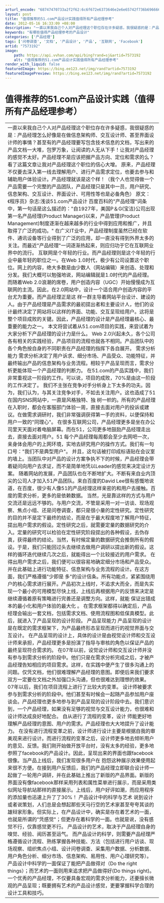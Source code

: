 ```yaml
---
arturl_encode: "68747470733a2f2f62:6c6f672e6373646e2e6e65742f736b6966666c6f7665626c75:652f61727469636c652f64657461696c732f37353733313932"
layout: post
title: "值得推荐的51.com产品设计实践值得所有产品经理参考"
date: 2012-05-16 16:33:09 +08:00
description: "一直以来我自己个人对产品经理这个职位存在许多疑惑，我很疑惑的是：产品经理怎么好像是在做信息架构师、交"
keywords: "有哪些值得产品经理参考的产品设计"
categories: ['产品经理']
tags: ['问卷调查', '文档', '产品设计', '产品', '互联网', 'Facebook']
artid: "7573192"
image:
    path: https://api.vvhan.com/api/bing?rand=sj&artid=7573192
    alt: "值得推荐的51.com产品设计实践值得所有产品经理参考"
render_with_liquid: false
featuredImage: https://bing.ee123.net/img/rand?artid=7573192
featuredImagePreview: https://bing.ee123.net/img/rand?artid=7573192
---
```


# 值得推荐的51.com产品设计实践（值得所有产品经理参考）

|  |
| --- |
| 一直以来我自己个人对产品经理这个职位存在许多疑惑，我很疑惑的是：产品经理怎么好像是在做信息架构师、交互设计师、甚至界面设计师的事情？甚至有的产品经理要写包含技术信息的文档，写出来的产品文档一大堆，包罗万象，让阅读的人无从下手！让我对产品经理的感觉不太好。产品经理不是应该把握产品方向、定位和需求的么？看了这篇文章让我对产品经理这个职位的信心大增。     原来，产品经理不仅要去深入第一线去理解用户、进行产品需求定位，也要去参与和辅助用户体验设计。产品经理就该是这个样！（我个人也觉得做一个产品需要一个完整的产品团队，产品经理只是其中一员，用户研究、信息架构、交互设计、界面设计、可用性等也是必备角色）      原文：《程序员》杂志:浅谈51.com产品设计     百度百科的"产品经理"词条中，第一句话是这么描述的："自1927年，美国P＆G(宝洁)公司出现第一名产品经理(Product Manager)以来，产品管理(Product Management)制度逐渐在越来越多的行业中得到应用和推广，并且取得了广泛的成功。"     在广义IT业中，产品经理制度虽然已经在软件、通讯设备等行业得到了广泛的应用，却一直没有得到外界太多的关注。而最近"产品经理"一词逐渐热起来，则应归功于它在互联网业界中的流行。     互联网是个年轻的行业。而产品经理则是这个年轻的行业中最年轻的职位之一。在Web 1.0时代，极少有公司设置这个职位。网上的内容，绝大多数是由少数人（网站编辑）来创造、处理和分发。我们大概可以勉强地说，网站编辑就是1.0时代的产品经理。     而随着Web 2.0浪潮的席卷，用户创造内容（UGC）开始慢慢成为互联网的主流。因此，在2.0网站中，设计一个适合用户创造内容的平台尤为重要。而产品经理正是这 样一群主导着网站平台设计、建设的人。由于产品经理是产品需求的最初提出者和主要设计人，他们的设计最终决定了网站将以这样的界面、功能、交互呈现给用户。这将是整个项目成败的关键。因此，产品经理的设计是产品经理最核心、最重要的能力之一。     本文将尝试着从51.com项目的实践，来尝试着为大家分析下产品经理的设计力是什么。     Web 2.0兴起未久，各个公司各有相关的实践经验，产品项目的流程也就各不相同。产品团队中的各个角色按自身的不同职责在产品经理的指挥下各自展开。         需求分析能力     需求分析决定了用户诉求、细分市场、产品受众、功能特征，并最终输出产品的信息架构与业务流程。相较于产品呈现而言，需求分析更能体现一个产品经理的判断力。     在51.com的产品实践中，我们非常重视这一阶段的工作。可以说，项目的成败，70%是由这一阶段的工作决定了。     我们不主张在竞争对手分析身上下太多的功夫。因为，我们认为，与其关注竞争对手，不如去关注用户。这也造成了51在国内SNS网站中，一直是风格独特、独 树一帜的。所有的产品经理在入职时，都会在客服部门体验一周，直接去面对用户的投诉或建议。在做需求调研时，我们非常强调获得第一手的资料，以便保持和用户一致的"同理心"。  在很多互联网公司，产品经理更多是坐在办公司里天天面对着电脑屏幕。而在51，公司更多地鼓励产品经理走出去，直接去面对用户。51 每个产品经理每周都会至少去网吧一次，亲身体会用户的上网环境，实地去研究用户的操作方式。我们有一句口号："我们不是典型用户"。 并且，这句话被打印成标语贴在会议室的墙上。当团队中对产品的设计方案争执不下的时候，产品经理会带着疑问向用户去求证，而不是简单地凭以Leader的感觉来决定设计方案。     随着网站的发展，产品团队也在不断地扩大。不断有来自业内顶尖的公司人才加入51产品团队。来自百度的David Lee很有感慨地说道，在百度，很少有人像51的产品经理这样亲密的和用户去接触。百度的需求分析，更多的是依赖数据。     当然，光是靠这样的方式与用户交流还是远远不够的。与用户交流，不管是采用一对一访谈、现场观察、焦点小组、还是问卷调查，都只是很小量的定性研究。定性研究的目的并不是定下最终的结论，而是在于最大程度地了解用户特征，提出用户需求的假设。定性研究之后，就需要定量的数据研究的介入。定量的研究可以检验在定性研究阶段提出的各种假设，去伪存真，获得最终的结论。当然，有时候定量的数据研究会推倒所有的假设。于是，我们只能回过头去继续去做用户调研以提出新的假设。这样的循环迭代继续几次之后，就能得出一个比较接近的用户需求。     在得出用户需求之后，我们便可以很容易地确定细分市场和产品受众。并在此基础上进行功能特征、信息架构与业务流程的设计。在这方面，我们严格遵循"少即是 多"的设计信条。所有功能点，紧紧围绕用户的核心需求进行展开。产品初次上线时，不追求大而全，而是先实现一个最小的可用模型尽快上线，上线后再根据用户的反馈来决定是继续遵循着原有策略进行完善还是调整方向。这样，就能  保证出错成本的最小化和用户体验的最大化 。     在需求框架都得以确定后，产品经理会输出一套文档，包括需求文档、使用流程图和低保真模型。此后，就进入了产品呈现的设计阶段。         产品呈现能力     产品呈现的设计是在既定的需求框架下，为产品最终形态呈现而进行的视觉界面与交互设计。     在产品呈现的设计上，具体的设计是由视觉设计师和交互设计师来承担，产品经理更多是扮演了指导与审核的角色以保证产品的最终呈现符合需求的。     在07年以前，设觉设计师和交互设计师并没有参与到需求分析的阶段中。他们只是在需求分析完成之后，才被产品经理告知相应的项目需求。这样，在实践中便产生了很多沟通上的问题。仅凭文档，他们很难理解产品经理的意图。即使后来我们要求双方一定要在文档之外加强口头沟通，但也很难达到理想的效果。     07年以后，我们在项目流程上进行了比较大的变革。  设计师被要求参与到需求分析的阶段中。他们甚至有时候会一起随产品参加用户座谈会。产品经理也更多地参与到产品呈现的设计阶段中去。我们意识到，一个产品经理，如果没有足够的视觉与交互设计能力，也很难和设计师达成良好地配合。 自从进行了流程的变革，设计 师能更好地理解产品经理的意图、用户的需求。产品经理也大大地提升了设计能力。     在没有进行流程变革之前，设计师进行设计主要是根据自我的审美观来进行设计。而进行流程的变革之后，设计师更多地去倾听用户的意见、反馈。我们刚开始做开放平台时，没有太多的经验，更多地参照了facebook的产品设计。因此，呈现出来的界面也跟facebook很像。当产品上线后，我们发现很多用户在 抱怨这种展示效果使用起来很不方便。在接到用户反馈后，我们的产品经理立即联合设计师一起做了一轮用户调研，并在此基础上推出了新版的产品界面。新版的界面没有像facebook那样采用列表和属性菜单进行展示，而是采用类似网址导航站那样的直接展示。上线后，用户好评如潮，而应用程序的添加量也迅速上升了了30%！         产品设计中的科学与艺术     说到设计或者说策划，人们总是会想起那些天马行空的艺术家甚至夸夸其谈的雄辩家形象。但实际上，在产品设计中，确实是存在着艺术的一面，也就是所谓的"凭感觉"；但更存在着科学的一面。也就是说，没有感觉不行，仅靠感觉更不行。      产品设计的艺术，取决于产品经理自身的嗅觉、经验、阅历甚至运气。 而产品设计的科学，则需要产品经理严格遵循设计流程、熟练掌握各种技能、方法（包括进行用户访谈、现场观察、组织焦点小组、设计问卷调查、采集用户数据、分析数据、用户角色分析、细分市场、信息架构、易用性、用户心理研究等）。     产品设计中科学的一面保证了能把产品做得对（Do the right things）；而艺术的一面则用来追求把产品做得好(Do things right)。     一个优秀的产品经理，不仅要具备宏观的需求分析能力，还要擅长微观的产品呈现；既要拥有艺术的产品设计感觉，更要掌握科学合理的设计工具和技巧。 |